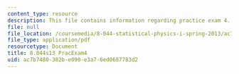 ```yaml
---
content_type: resource
description: This file contains information regarding practice exam 4.
file: null
file_location: /coursemedia/8-044-statistical-physics-i-spring-2013/ac7b7480382be090e3a76ed0687783d2_MIT8_044S14_practexam4_03.pdf
file_type: application/pdf
resourcetype: Document
title: 8.044s13 PracExam4
uid: ac7b7480-382b-e090-e3a7-6ed0687783d2
---
```

